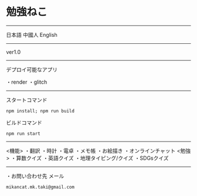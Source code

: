 # 勉強ねこ
__________
日本語
中國人
English
__________
ver1.0
___________________
デプロイ可能なアプリ

・render
・glitch
___________________
スタートコマンド
```
npm install; npm run build
```
ビルドコマンド
```
npm run start
```
________________________
<機能>
・翻訳
・時計
・電卓
・メモ帳
・お絵描き
・オンラインチャット
<勉強>
・算数クイズ
・英語クイズ
・地理タイピング/クイズ
・SDGsクイズ
________________________
・お問い合わせ先
メール
```
mikancat.mk.taki@gmail.com
```
